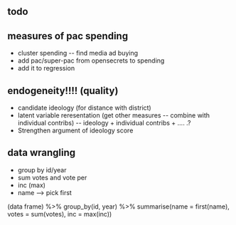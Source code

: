 ## todo

## measures of pac spending
* cluster spending -- find media ad buying
* add pac/super-pac from opensecrets to spending
* add it to regression


## endogeneity!!!! (quality)
* candidate ideology (for distance with district)
* latent variable reresentation (get other measures -- combine with individual contribs) -- ideology + individual contribs + .... .?
* Strengthen argument of ideology score


## data wrangling
* group by id/year
* sum votes and vote per
* inc (max)
* name --> pick first

(data frame) %>%
    group_by(id, year) %>%
    summarise(name = first(name), votes = sum(votes), inc = max(inc))
